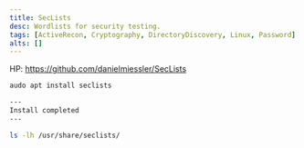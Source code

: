 ```yaml
---
title: SecLists
desc: Wordlists for security testing.
tags: [ActiveRecon, Cryptography, DirectoryDiscovery, Linux, Password]
alts: []
---
```


HP:
<a href="https://github.com/danielmiessler/SecLists" target="_blank" rel="noopener noreferrer">
    https://github.com/danielmiessler/SecLists
</a>


```sh
audo apt install seclists

---
Install completed
---

ls -lh /usr/share/seclists/
```
